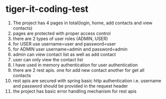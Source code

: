 # tiger-it-coding-test
1. The project has 4 pages in total(login, home, add contacts and view contacts)
2. pages are protected with proper access control
3. there are 2 types of user roles (ADMIN, USER)
4. for USER use username=user and password=user
5. for ADMIN user username=admin and password=admin
6. admin can view contact list as well as add contact
7. user can only view the contact list
8. I have used in memory authentication for user authentication
9. there are 2 rest apis. one for add new contact another for get all contacts
10. rest apis are secured with spring basic http authentication i.e. username and password should be provided in the request header
11. the project has basic error handling mechanism for rest apis
